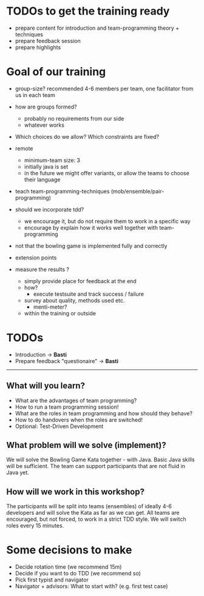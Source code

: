 # TODOs to get the training ready
* prepare content for introduction and team-programming theory + techniques
* prepare feedback session
* prepare highlights


# Goal of our training
* group-size? recommended  4-6 members per team, one facilitator from us in each team

* how are groups formed?
    * probably no requirements from our side
    * whatever works

* Which choices do we allow? Which constraints are fixed?
* remote
    * minimum-team size: 3
    * initially java is set
    * in the future we might offer variants, or allow the teams to choose their language


* teach team-programming-techniques (mob/ensemble/pair-programming)
* should we incorporate tdd?
    * we encourage it, but do not require them to work in a specific way
    * encourage by explain how it works well together with team-programming
* not that the bowling game is implemented fully and correctly

* extension points


* measure the results ?
    * simply provide place for feedback at the end
    * how?
        * execute testsuite and track success / failure
    * survey about quality, methods used etc.
        * menti-meter?
    * within the training or outside


# TODOs

* Introduction -> **Basti**
* Prepare feedback "questionaire" -> **Basti**


---------------------------------------------------------

## What will you learn?

* What are the advantages of team programming?
* How to run a team programming session!
* What are the roles in team programming and how should they behave?
* How to do handovers when the roles are switched!
* Optional: Test-Driven Development


## What problem will we solve (implement)?

We will solve the Bowling Game Kata together - with Java. Basic Java skills will be sufficient. The team can support participants that are not fluid in Java yet.

## How will we work in this workshop?

The participants will be split into teams (ensembles) of ideally 4-6 developers and will solve the Kata as far as we can get.
All teams are encouraged, but not forced, to work in a strict TDD style. We will switch roles every 15 minutes.



# Some decisions to make

* Decide rotation time (we recommend 15m)
* Decide if you want to do TDD (we recommend so)
* Pick first typist and navigator
* Navigator + advisors: What to start with? (e.g. first test case)
